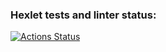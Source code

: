 ### Hexlet tests and linter status:
[![Actions Status](https://github.com/pletnev-aa/python-project-lvl2/workflows/hexlet-check/badge.svg)](https://github.com/pletnev-aa/python-project-lvl2/actions)